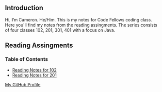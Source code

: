 ## Introduction

Hi, I’m Cameron. He/Him. This is my notes for Code Fellows coding class. Here you'll find my notes from the reading assingments. The series consists of four classes 102, 201, 301, 401 with a focus on Java.

## Reading Assingments

### Table of Contents

* [Reading Notes for 102](/Reading102/reading102.md)
* [Reading Notes for 201](/Reading201/reading201.md)

[My GitHub Profile](https://github.com/CodrCam)